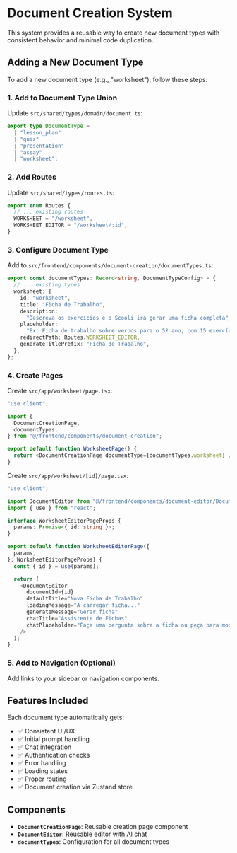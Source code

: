 # Document Creation System

This system provides a reusable way to create new document types with consistent behavior and minimal code duplication.

## Adding a New Document Type

To add a new document type (e.g., "worksheet"), follow these steps:

### 1. Add to Document Type Union

Update `src/shared/types/domain/document.ts`:

```typescript
export type DocumentType =
  | "lesson_plan"
  | "quiz"
  | "presentation"
  | "assay"
  | "worksheet";
```

### 2. Add Routes

Update `src/shared/types/routes.ts`:

```typescript
export enum Routes {
  // ... existing routes
  WORKSHEET = "/worksheet",
  WORKSHEET_EDITOR = "/worksheet/:id",
}
```

### 3. Configure Document Type

Add to `src/frontend/components/document-creation/documentTypes.ts`:

```typescript
export const documentTypes: Record<string, DocumentTypeConfig> = {
  // ... existing types
  worksheet: {
    id: "worksheet",
    title: "Ficha de Trabalho",
    description:
      "Descreva os exercícios e o Scooli irá gerar uma ficha completa",
    placeholder:
      "Ex: Ficha de trabalho sobre verbos para o 5º ano, com 15 exercícios",
    redirectPath: Routes.WORKSHEET_EDITOR,
    generateTitlePrefix: "Ficha de Trabalho",
  },
};
```

### 4. Create Pages

Create `src/app/worksheet/page.tsx`:

```typescript
"use client";

import {
  DocumentCreationPage,
  documentTypes,
} from "@/frontend/components/document-creation";

export default function WorksheetPage() {
  return <DocumentCreationPage documentType={documentTypes.worksheet} />;
}
```

Create `src/app/worksheet/[id]/page.tsx`:

```typescript
"use client";

import DocumentEditor from "@/frontend/components/document-editor/DocumentEditor";
import { use } from "react";

interface WorksheetEditorPageProps {
  params: Promise<{ id: string }>;
}

export default function WorksheetEditorPage({
  params,
}: WorksheetEditorPageProps) {
  const { id } = use(params);

  return (
    <DocumentEditor
      documentId={id}
      defaultTitle="Nova Ficha de Trabalho"
      loadingMessage="A carregar ficha..."
      generateMessage="Gerar ficha"
      chatTitle="Assistente de Fichas"
      chatPlaceholder="Faça uma pergunta sobre a ficha ou peça para modificar algo..."
    />
  );
}
```

### 5. Add to Navigation (Optional)

Add links to your sidebar or navigation components.

## Features Included

Each document type automatically gets:

- ✅ Consistent UI/UX
- ✅ Initial prompt handling
- ✅ Chat integration
- ✅ Authentication checks
- ✅ Error handling
- ✅ Loading states
- ✅ Proper routing
- ✅ Document creation via Zustand store

## Components

- **`DocumentCreationPage`**: Reusable creation page component
- **`DocumentEditor`**: Reusable editor with AI chat
- **`documentTypes`**: Configuration for all document types
